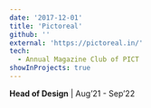 ```yaml
---
date: '2017-12-01'
title: 'Pictoreal'
github: ''
external: 'https://pictoreal.in/'
tech:
  - Annual Magazine Club of PICT
showInProjects: true
---
```


**Head of Design** | Aug’21 - Sep’22
